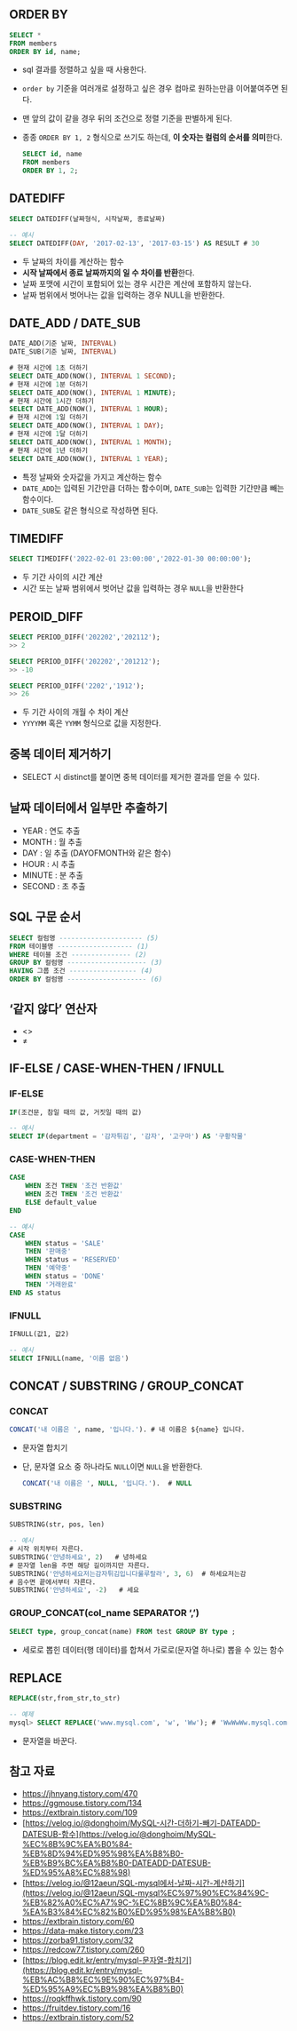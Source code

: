 ## ORDER BY

```sql
SELECT *
FROM members
ORDER BY id, name;
```

- sql 결과를 정렬하고 싶을 때 사용한다.
- `order by` 기준을 여러개로 설정하고 싶은 경우 컴마로 원하는만큼 이어붙여주면 된다.
- 맨 앞의 값이 같을 경우 뒤의 조건으로 정렬 기준을 판별하게 된다.
- 종종 `ORDER BY 1, 2` 형식으로 쓰기도 하는데, **이 숫자는 컬럼의 순서를 의미**한다.
    
    ```sql
    SELECT id, name
    FROM members
    ORDER BY 1, 2;
    ```
    

## DATEDIFF

```sql
SELECT DATEDIFF(날짜형식, 시작날짜, 종료날짜)

-- 예시
SELECT DATEDIFF(DAY, '2017-02-13', '2017-03-15') AS RESULT # 30
```

- 두 날짜의 차이를 계산하는 함수
- **시작 날짜에서 종료 날짜까지의 일 수 차이를 반환**한다.
- 날짜 포맷에 시간이 포함되어 있는 경우 시간은 계산에 포함하지 않는다.
- 날짜 범위에서 벗어나는 값을 입력하는 경우 NULL을 반환한다.

## DATE_ADD / DATE_SUB

```sql
DATE_ADD(기준 날짜, INTERVAL)
DATE_SUB(기준 날짜, INTERVAL)

# 현재 시간에 1초 더하기
SELECT DATE_ADD(NOW(), INTERVAL 1 SECOND);
# 현재 시간에 1분 더하기
SELECT DATE_ADD(NOW(), INTERVAL 1 MINUTE);
# 현재 시간에 1시간 더하기
SELECT DATE_ADD(NOW(), INTERVAL 1 HOUR);
# 현재 시간에 1일 더하기
SELECT DATE_ADD(NOW(), INTERVAL 1 DAY);
# 현재 시간에 1달 더하기
SELECT DATE_ADD(NOW(), INTERVAL 1 MONTH);
# 현재 시간에 1년 더하기
SELECT DATE_ADD(NOW(), INTERVAL 1 YEAR);
```

- 특정 날짜와 숫자값을 가지고 계산하는 함수
- `DATE_ADD`는 입력된 기간만큼 더하는 함수이며, `DATE_SUB`는 입력한 기간만큼 빼는 함수이다.
- `DATE_SUB`도 같은 형식으로 작성하면 된다.

## TIMEDIFF

```sql
SELECT TIMEDIFF('2022-02-01 23:00:00','2022-01-30 00:00:00');
```

- 두 기간 사이의 시간 계산
- 시간 또는 날짜 범위에서 벗어난 값을 입력하는 경우 `NULL`을 반환한다

## PEROID_DIFF

```sql
SELECT PERIOD_DIFF('202202','202112');
>> 2

SELECT PERIOD_DIFF('202202','201212');
>> -10

SELECT PERIOD_DIFF('2202','1912');
>> 26
```

- 두 기간 사이의 개월 수 차이 계산
- `YYYYMM` 혹은 `YYMM` 형식으로 값을 지정한다.

## 중복 데이터 제거하기

- SELECT 시 distinct를 붙이면 중복 데이터를 제거한 결과를 얻을 수 있다.

## 날짜 데이터에서 일부만 추출하기

- YEAR : 연도 추출
- MONTH : 월 추출
- DAY : 일 추출 (DAYOFMONTH와 같은 함수)
- HOUR : 시 추출
- MINUTE : 분 추출
- SECOND : 초 추출

## SQL 구문 순서

```sql
SELECT 컬럼명 --------------------- (5) 
FROM 테이블명 ------------------- (1)
WHERE 테이블 조건 --------------- (2)
GROUP BY 컬럼명 -------------------- (3)
HAVING 그룹 조건 ----------------- (4)
ORDER BY 컬럼명 -------------------- (6)
```

## ‘같지 않다’ 연산자

- <>
- ≠

## IF-ELSE / CASE-WHEN-THEN / IFNULL

### IF-ELSE

```sql
IF(조건문, 참일 때의 값, 거짓일 때의 값)

-- 예시
SELECT IF(department = '감자튀김', '감자', '고구마') AS '구황작물'
```

### CASE-WHEN-THEN

```sql
CASE
	WHEN 조건 THEN '조건 반환값'
	WHEN 조건 THEN '조건 반환값'
	ELSE default_value
END

-- 예시
CASE
    WHEN status = 'SALE'
    THEN '판매중'
    WHEN status = 'RESERVED'
    THEN '예약중'
    WHEN status = 'DONE'
    THEN '거래완료'
END AS status
```

### IFNULL

```sql
IFNULL(값1, 값2)

-- 예시
SELECT IFNULL(name, '이름 없음')
```

## CONCAT / SUBSTRING / GROUP_CONCAT

### CONCAT

```sql
CONCAT('내 이름은 ', name, '입니다.'). # 내 이름은 ${name} 입니다.
```

- 문자열 합치기
- 단, 문자열 요소 중 하나라도 `NULL`이면 `NULL`을 반환한다.
    
    ```sql
    CONCAT('내 이름은 ', NULL, '입니다.').  # NULL
    ```
    

### SUBSTRING

```sql
SUBSTRING(str, pos, len)

-- 예시
# 시작 위치부터 자른다.
SUBSTRING('안녕하세요', 2)   # 녕하세요
# 문자열 len을 주면 해당 길이까지만 자른다.
SUBSTRING('안녕하세요저는감자튀김입니다룰루랄라', 3, 6)  # 하세요저는감
# 음수면 끝에서부터 자른다.
SUBSTRING('안녕하세요', -2)   # 세요
```

### GROUP_CONCAT(col_name SEPARATOR ‘,’)

```sql
SELECT type, group_concat(name) FROM test GROUP BY type ;
```

- 세로로 뽑힌 데이터(행 데이터)를 합쳐서 가로로(문자열 하나로) 뽑을 수 있는 함수

## REPLACE

```sql
REPLACE(str,from_str,to_str)

-- 예제
mysql> SELECT REPLACE('www.mysql.com', 'w', 'Ww'); # 'WwWwWw.mysql.com'
```

- 문자열을 바꾼다.

## 참고 자료

- https://jhnyang.tistory.com/470
- https://ggmouse.tistory.com/134
- https://extbrain.tistory.com/109
- [https://velog.io/@donghoim/MySQL-시간-더하기-빼기-DATEADD-DATESUB-함수](https://velog.io/@donghoim/MySQL-%EC%8B%9C%EA%B0%84-%EB%8D%94%ED%95%98%EA%B8%B0-%EB%B9%BC%EA%B8%B0-DATEADD-DATESUB-%ED%95%A8%EC%88%98)
- [https://velog.io/@12aeun/SQL-mysql에서-날짜-시간-계산하기](https://velog.io/@12aeun/SQL-mysql%EC%97%90%EC%84%9C-%EB%82%A0%EC%A7%9C-%EC%8B%9C%EA%B0%84-%EA%B3%84%EC%82%B0%ED%95%98%EA%B8%B0)
- https://extbrain.tistory.com/60
- https://data-make.tistory.com/23
- https://zorba91.tistory.com/32
- https://redcow77.tistory.com/260
- [https://blog.edit.kr/entry/mysql-문자열-합치기](https://blog.edit.kr/entry/mysql-%EB%AC%B8%EC%9E%90%EC%97%B4-%ED%95%A9%EC%B9%98%EA%B8%B0)
- https://roqkffhwk.tistory.com/90
- https://fruitdev.tistory.com/16
- https://extbrain.tistory.com/52